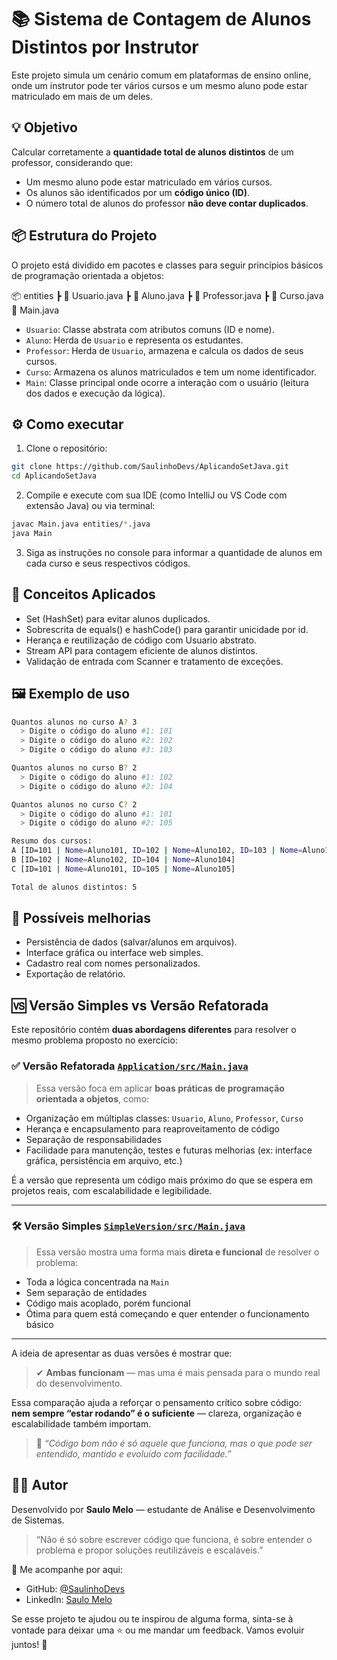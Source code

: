 # 📚 Sistema de Contagem de Alunos Distintos por Instrutor

Este projeto simula um cenário comum em plataformas de ensino online, onde um instrutor pode ter vários cursos e um mesmo aluno pode estar matriculado em mais de um deles.

## 💡 Objetivo

Calcular corretamente a **quantidade total de alunos distintos** de um professor, considerando que:

- Um mesmo aluno pode estar matriculado em vários cursos.
- Os alunos são identificados por um **código único (ID)**.
- O número total de alunos do professor **não deve contar duplicados**.

## 📦 Estrutura do Projeto

O projeto está dividido em pacotes e classes para seguir princípios básicos de programação orientada a objetos:

📦 entities
┣ 📄 Usuario.java
┣ 📄 Aluno.java
┣ 📄 Professor.java
┣ 📄 Curso.java
📄 Main.java

- `Usuario`: Classe abstrata com atributos comuns (ID e nome).
- `Aluno`: Herda de `Usuario` e representa os estudantes.
- `Professor`: Herda de `Usuario`, armazena e calcula os dados de seus cursos.
- `Curso`: Armazena os alunos matriculados e tem um nome identificador.
- `Main`: Classe principal onde ocorre a interação com o usuário (leitura dos dados e execução da lógica).

## ⚙️ Como executar

1. Clone o repositório:

```bash
git clone https://github.com/SaulinhoDevs/AplicandoSetJava.git
cd AplicandoSetJava
```

2. Compile e execute com sua IDE (como IntelliJ ou VS Code com extensão Java) ou via terminal:

```bash
javac Main.java entities/*.java
java Main
```

3. Siga as instruções no console para informar a quantidade de alunos em cada curso e seus respectivos códigos.

## 🧠 Conceitos Aplicados
* Set (HashSet) para evitar alunos duplicados.
* Sobrescrita de equals() e hashCode() para garantir unicidade por id.
* Herança e reutilização de código com Usuario abstrato.
* Stream API para contagem eficiente de alunos distintos.
* Validação de entrada com Scanner e tratamento de exceções.

## 🖼️ Exemplo de uso

```bash
Quantos alunos no curso A? 3
  > Digite o código do aluno #1: 101
  > Digite o código do aluno #2: 102
  > Digite o código do aluno #3: 103

Quantos alunos no curso B? 2
  > Digite o código do aluno #1: 102
  > Digite o código do aluno #2: 104

Quantos alunos no curso C? 2
  > Digite o código do aluno #1: 101
  > Digite o código do aluno #2: 105

Resumo dos cursos:
A [ID=101 | Nome=Aluno101, ID=102 | Nome=Aluno102, ID=103 | Nome=Aluno103]
B [ID=102 | Nome=Aluno102, ID=104 | Nome=Aluno104]
C [ID=101 | Nome=Aluno101, ID=105 | Nome=Aluno105]

Total de alunos distintos: 5
```

## 🚀 Possíveis melhorias

* Persistência de dados (salvar/alunos em arquivos).
* Interface gráfica ou interface web simples.
* Cadastro real com nomes personalizados.
* Exportação de relatório.

## 🆚 Versão Simples vs Versão Refatorada

Este repositório contém **duas abordagens diferentes** para resolver o mesmo problema proposto no exercício:

### ✅ Versão Refatorada [`Application/src/Main.java`](Application/src/Main.java)

> Essa versão foca em aplicar **boas práticas de programação orientada a objetos**, como:
- Organização em múltiplas classes: `Usuario`, `Aluno`, `Professor`, `Curso`
- Herança e encapsulamento para reaproveitamento de código
- Separação de responsabilidades
- Facilidade para manutenção, testes e futuras melhorias (ex: interface gráfica, persistência em arquivo, etc.)

É a versão que representa um código mais próximo do que se espera em projetos reais, com escalabilidade e legibilidade.

---

### 🛠️ Versão Simples [`SimpleVersion/src/Main.java`](SimpleVersion/src/Main.java)

> Essa versão mostra uma forma mais **direta e funcional** de resolver o problema:
- Toda a lógica concentrada na `Main`
- Sem separação de entidades
- Código mais acoplado, porém funcional
- Ótima para quem está começando e quer entender o funcionamento básico

---

A ideia de apresentar as duas versões é mostrar que:

> ✔ **Ambas funcionam** — mas uma é mais pensada para o mundo real do desenvolvimento.

Essa comparação ajuda a reforçar o pensamento crítico sobre código:  
**nem sempre “estar rodando” é o suficiente** — clareza, organização e escalabilidade também importam.

> 💬 _“Código bom não é só aquele que funciona, mas o que pode ser entendido, mantido e evoluído com facilidade.”_


## 👨‍🏫 Autor

Desenvolvido por **Saulo Melo** — estudante de Análise e Desenvolvimento de Sistemas.

> “Não é só sobre escrever código que funciona, é sobre entender o problema e propor soluções reutilizáveis e escaláveis.”

📌 Me acompanhe por aqui:

- GitHub: [@SaulinhoDevs](https://github.com/SaulinhoDevs)
- LinkedIn: [Saulo Melo](https://www.linkedin.com/in/saulobmelo/)

Se esse projeto te ajudou ou te inspirou de alguma forma, sinta-se à vontade para deixar uma ⭐ ou me mandar um feedback. Vamos evoluir juntos! 🚀